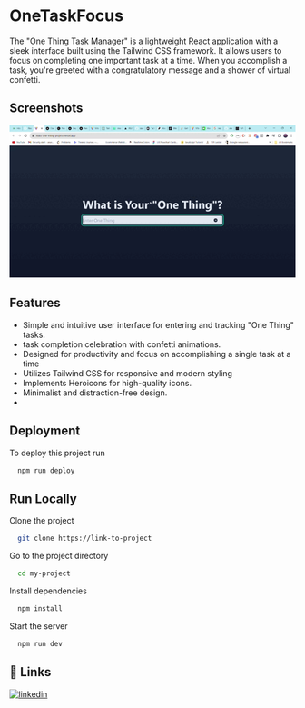 
# OneTaskFocus

The "One Thing Task Manager" is a lightweight React application with a sleek interface built using the Tailwind CSS framework. It allows users to focus on completing one important task at a time. When you accomplish a task, you're greeted with a congratulatory message and a shower of virtual confetti.


## Screenshots

![App Screenshot](https://github.com/anasfaz/React-One-Thing-Project/blob/main/public/Vite%20%2B%20React%20-%20Google%20Chrome%202023-10-21%2023-22-14.gif)


## Features

- Simple and intuitive user interface for entering and tracking "One Thing" tasks.
- task completion celebration with confetti animations.
- Designed for productivity and focus on accomplishing a single task at a time
- Utilizes Tailwind CSS for responsive and modern styling
- Implements Heroicons for high-quality icons.
- Minimalist and distraction-free design.
-

## Deployment

To deploy this project run

```bash
  npm run deploy
```


## Run Locally

Clone the project

```bash
  git clone https://link-to-project
```

Go to the project directory

```bash
  cd my-project
```

Install dependencies

```bash
  npm install
```

Start the server

```bash
  npm run dev
```


## 🔗 Links

[![linkedin](https://img.shields.io/badge/linkedin-0A66C2?style=for-the-badge&logo=linkedin&logoColor=white)](https://www.linkedin.com/in/anas-pk-1b0654222/)


